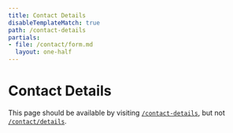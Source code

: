 ```yaml
---
title: Contact Details
disableTemplateMatch: true
path: /contact-details
partials:
- file: /contact/form.md
  layout: one-half
---
```

# Contact Details

This page should be available by visiting [`/contact-details`](/contact-details),
but not [`/contact/details`](/contact/details).
